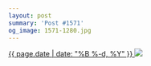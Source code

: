 ```yaml
---
layout: post
summary: 'Post #1571'
og_image: 1571-1280.jpg
---
```


<p>
 <time>
  <a href="/1571">
   {{ page.date | date: "%B %-d, %Y" }}
  </a>
 </time>
 <a href="/1571">
  <img sizes="(min-width: 700px) 50vw, calc(100vw - 2rem)" src="{{ site.assets_url }}/1571-640.jpg" srcset="{{ site.assets_url }}/1571-320.jpg 320w, {{ site.assets_url }}/1571-640.jpg 640w, {{ site.assets_url }}/1571-960.jpg 960w, {{ site.assets_url }}/1571-1280.jpg 1280w"/>
 </a>
</p>
